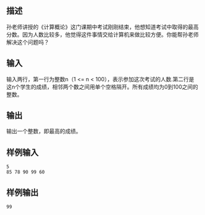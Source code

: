 ## 描述


孙老师讲授的《计算概论》这门课期中考试刚刚结束，他想知道考试中取得的最高分数。因为人数比较多，他觉得这件事情交给计算机来做比较方便。你能帮孙老师解决这个问题吗？

## 输入


输入两行，第一行为整数n（1 <= n < 100），表示参加这次考试的人数.第二行是这n个学生的成绩，相邻两个数之间用单个空格隔开。所有成绩均为0到100之间的整数。

## 输出


输出一个整数，即最高的成绩。

## 样例输入


```
5
85 78 90 99 60
```


## 样例输出


```
99
```


